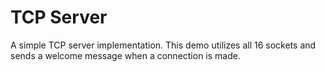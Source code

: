 # TCP Server

A simple TCP server implementation. This demo utilizes all 16 sockets and sends a welcome message when a connection is made.


